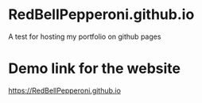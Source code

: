 # RedBellPepperoni.github.io
A test for hosting my portfolio on github pages


# Demo link for the website

https://RedBellPepperoni.github.io
